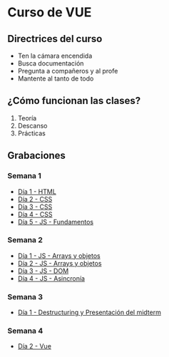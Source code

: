 # Curso de VUE

## Directrices del curso

- Ten la cámara encendida
- Busca documentación
- Pregunta a compañeros y al profe
- Mantente al tanto de todo

## ¿Cómo funcionan las clases?

1. Teoría
2. Descanso
3. Prácticas

## Grabaciones

### Semana 1

- [Día 1 - HTML](https://ironhack.zoom.us/rec/share/kGpkR0A7SJ4HdNAakze8p2gI5zGwicMMdtIYQtewmJNJgrLEHeOqAvd-JbBKhyg_.GQ8tr65iAyuotW-u)
- [Día 2 - CSS](https://ironhack.zoom.us/rec/share/8NSonYJtJThV3XRc_skRcUAlzlTUJHL5I6MQaIHvfrZ1xR2VrOA19lkVP5pRLwhm.lcQkb_uEEiMJ5ilj)
- [Día 3 - CSS](https://ironhack.zoom.us/rec/share/cxon6yVK65iFzXm3cN-icdA54hoIY1XgEvrSkbAC9MLWqnC_E3oykwkAxojjw-2f.-eHQlfJkNv9t2Ydp)
- [Día 4 - CSS](https://ironhack.zoom.us/rec/share/MWlmjL4Z785vk-N2C3MTmGD-yVQyTj5-GUnUH7x6h2K_3rK29x6hc803MgDg62cV.Xfl7ZhCvLJGoSNIO)
- [Día 5 - JS - Fundamentos](https://ironhack.zoom.us/rec/share/s8pj7cGTkwy_7v6ws7lKhRLB4jX3NiqOoIlppJ_0HNS7cfmW79aFnMTm2KVtE4cv.tZiePOYXCOUfWfsT)

### Semana 2

- [Día 1 - JS - Arrays y objetos](https://ironhack.zoom.us/rec/share/YofOIiKXTXknMzH7oJv41BVNIAVTcj73wv1mx8w5bL6_wmYysQtMaADlG20bpKmA.iiYOZSbEo5HBuuxy)
- [Día 2 - JS - Arrays y objetos](https://ironhack.zoom.us/rec/share/hXJMnJcL7zIrNnNIlP5vWFIFGif6TTTOvx_0A5ECimtqV3Qh4q6G9x-nQgNvPYBh.mTAy-5eP_xghVphX)
- [Día 3 - JS - DOM](https://ironhack.zoom.us/rec/share/QR5Al7Pmb3CXdR7NEDB38sNaDI-kGcQAhFcf8dSGhgHsdT9MZCkiG2MlvI9gKCNu.QU8CLZiqpZp0dM7u)
- [Día 4 - JS - Asincronía](https://ironhack.zoom.us/rec/share/94K1MoNC7Fixplr9Xicq3P7gXRvRbHO8XpQONT8HJuamF1eF7EMgeAYDTbP-keVO.Ls0bykysU8B3w5Og)

### Semana 3

- [Día 1 - Destructuring y Presentación del midterm](https://ironhack.zoom.us/rec/share/qkq5bLspJbbTUu-AKt70oZHO0EBJaAbJPR-RFws1TP6HIcXgAIf6S2Vq7dLH-ZVy.14uBcv4kVSTdvV1U)

### Semana 4

- [Día 2 - Vue](https://ironhack.zoom.us/rec/share/YfT3gVtLJSZg5V_vd4rKMCfu0sRNGZdJhW--arlGJm4VgwNc0nrkRqWQmrr2CMqq.Cj4KDpmME9x4wc0S)
